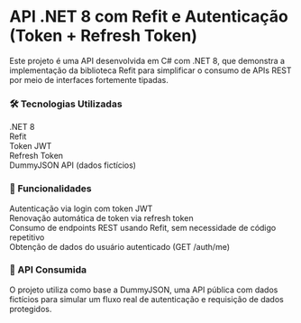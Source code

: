 # API .NET 8 com Refit e Autenticação (Token + Refresh Token)
Este projeto é uma API desenvolvida em C# com .NET 8, que demonstra a implementação da biblioteca Refit para simplificar o consumo de APIs REST por meio de interfaces fortemente tipadas.

 
### 🛠️ Tecnologias Utilizadas
.NET 8  
Refit  
Token JWT  
Refresh Token  
DummyJSON API (dados fictícios)  

### 🚀 Funcionalidades
Autenticação via login com token JWT  
Renovação automática de token via refresh token  
Consumo de endpoints REST usando Refit, sem necessidade de código repetitivo  
Obtenção de dados do usuário autenticado (GET /auth/me)  

### 🔗 API Consumida
O projeto utiliza como base a DummyJSON, uma API pública com dados fictícios para simular um fluxo real de autenticação e requisição de dados protegidos.
